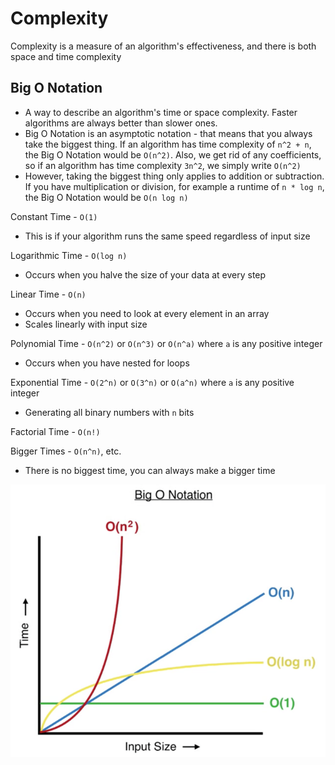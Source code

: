 # Complexity

Complexity is a measure of an algorithm's effectiveness, and there is both space and time complexity

## Big O Notation

- A way to describe an algorithm's time or space complexity. Faster algorithms are always better than slower ones.
- Big O Notation is an asymptotic notation - that means that you always take the biggest thing. If an algorithm has time complexity of `n^2 + n`, the Big O Notation would be `O(n^2)`. Also, we get rid of any coefficients, so if an algorithm has time complexity `3n^2`, we simply write `O(n^2)`
- However, taking the biggest thing only applies to addition or subtraction. If you have multiplication or division, for example a runtime of `n * log n`, the Big O Notation would be `O(n log n)`

Constant Time - `O(1)`
- This is if your algorithm runs the same speed regardless of input size

Logarithmic Time - `O(log n)`

- Occurs when you halve the size of your data at every step

Linear Time - `O(n)`

- Occurs when you need to look at every element in an array
- Scales linearly with input size

Polynomial Time - `O(n^2)` or `O(n^3)` or `O(n^a)` where `a` is any positive integer

- Occurs when you have nested for loops

Exponential Time - `O(2^n)` or `O(3^n)` or `O(a^n)` where `a` is any positive integer

- Generating all binary numbers with `n` bits

Factorial Time - `O(n!)`

Bigger Times - `O(n^n)`, etc.

- There is no biggest time, you can always make a bigger time

![img.png](img.png)